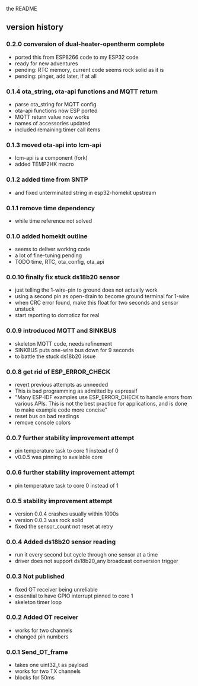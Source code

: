 the README

## version history

### 0.2.0 conversion of dual-heater-opentherm complete
- ported this from ESP8266 code to my ESP32 code
- ready for new adventures
- pending: RTC memory, current code seems rock solid as it is
- pending: pinger, add later, if at all

### 0.1.4 ota_string, ota-api functions and MQTT return
- parse ota_string for MQTT config
- ota-api functions now ESP ported
- MQTT return value now works
- names of accessories updated
- included remaining timer call items

### 0.1.3 moved ota-api into lcm-api
- lcm-api is a component (fork)
- added TEMP2HK macro

### 0.1.2 added time from SNTP
- and fixed unterminated string in esp32-homekit upstream

### 0.1.1 remove time dependency
- while time reference not solved

### 0.1.0 added homekit outline
- seems to deliver working code
- a lot of fine-tuning pending
- TODO time, RTC, ota_config, ota_api

### 0.0.10 finally fix stuck ds18b20 sensor
- just telling the 1-wire-pin to ground does not actually work
- using a second pin as open-drain to become ground terminal for 1-wire
- when CRC error found, make this float for two seconds and sensor unstuck
- start reporting to domoticz for real

### 0.0.9 introduced MQTT and SINKBUS
- skeleton MQTT code, needs refinement
- SINKBUS puts one-wire bus down for 9 seconds
- to battle the stuck ds18b20 issue

### 0.0.8 get rid of ESP_ERROR_CHECK
- revert previous attempts as unneeded
- This is bad programming as admitted by espressif
- "Many ESP-IDF examples use ESP_ERROR_CHECK to handle errors from various APIs.
  This is not the best practice for applications, and is done to make example code more concise"
- reset bus on bad readings
- remove console colors

### 0.0.7 further stability improvement attempt
- pin temperature task to core 1 instead of 0
- v0.0.5 was pinning to available core

### 0.0.6 further stability improvement attempt
- pin temperature task to core 0 instead of 1

### 0.0.5 stability improvement attempt
- version 0.0.4 crashes usually within 1000s
- version 0.0.3 was rock solid
- fixed the sensor_count not reset at retry

### 0.0.4 Added ds18b20 sensor reading
- run it every second but cycle through one sensor at a time
- driver does not support ds18b20_any broadcast conversion trigger

### 0.0.3 Not published
- fixed OT receiver being unreliable
- essential to have GPIO interrupt pinned to core 1
- skeleton timer loop

### 0.0.2 Added OT receiver
- works for two channels
- changed pin numbers

### 0.0.1 Send_OT_frame
- takes one uint32_t as payload
- works for two TX channels
- blocks for 50ms

